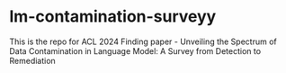 # lm-contamination-surveyy
This is the repo for ACL 2024 Finding paper - Unveiling the Spectrum of Data Contamination in Language Model: A Survey from Detection to Remediation
